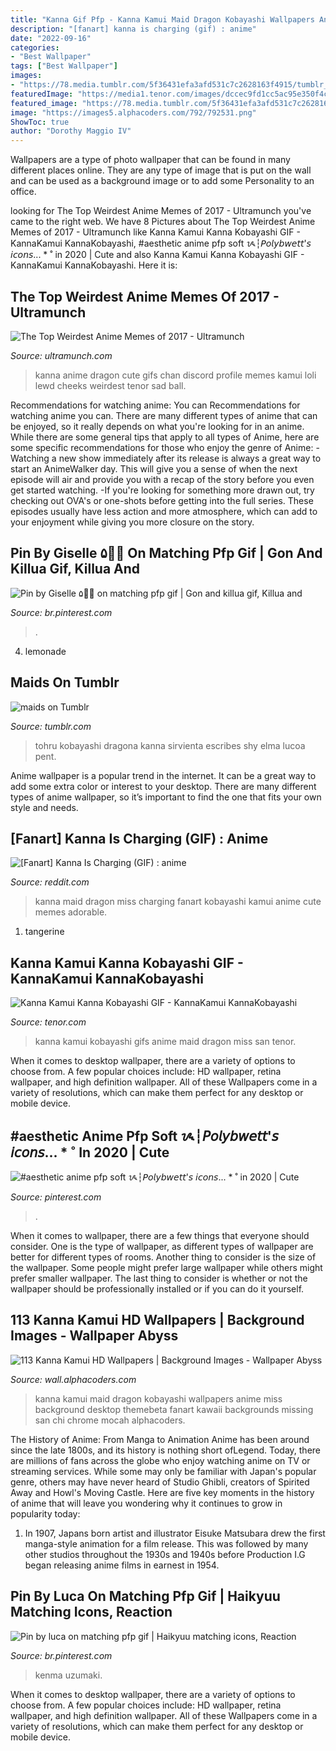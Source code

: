 ```yaml
---
title: "Kanna Gif Pfp - Kanna Kamui Maid Dragon Kobayashi Wallpapers Anime Miss Background Desktop Themebeta Fanart Kawaii Backgrounds Missing San Chi Chrome Mocah Alphacoders"
description: "[fanart] kanna is charging (gif) : anime"
date: "2022-09-16"
categories:
- "Best Wallpaper"
tags: ["Best Wallpaper"]
images:
- "https://78.media.tumblr.com/5f36431efa3afd531c7c2628163f4915/tumblr_p8bqncpEiz1x6vzsbo1_500.png"
featuredImage: "https://media1.tenor.com/images/dccec9fd1cc5ac95e350f4ce7ca739e0/tenor.gif?itemid=16145975"
featured_image: "https://78.media.tumblr.com/5f36431efa3afd531c7c2628163f4915/tumblr_p8bqncpEiz1x6vzsbo1_500.png"
image: "https://images5.alphacoders.com/792/792531.png"
ShowToc: true
author: "Dorothy Maggio IV"
---
```





Wallpapers are a type of photo wallpaper that can be found in many different places online. They are any type of image that is put on the wall and can be used as a background image or to add some Personality to an office.

	

		
looking for The Top Weirdest Anime Memes of 2017 - Ultramunch you've came to the right web. We have 8 Pictures about The Top Weirdest Anime Memes of 2017 - Ultramunch like Kanna Kamui Kanna Kobayashi GIF - KannaKamui KannaKobayashi, #aesthetic anime pfp soft ᝰ┆𝘗𝘰𝘭𝘺𝘣𝘸𝘦𝘵𝘵&#039;𝘴 𝘪𝘤𝘰𝘯𝘴... * ˚ in 2020 | Cute and also Kanna Kamui Kanna Kobayashi GIF - KannaKamui KannaKobayashi. Here it is:
		
    
## The Top Weirdest Anime Memes Of 2017 - Ultramunch

<img loading=lazy src="http://ultramunch.com/wp-content/uploads/2017/12/Kanna-Kamui-02.gif" onerror="this.onerror=null;this.src='https://tse3.mm.bing.net/th?id=OIP.2g4PdZ8BaeHLHwQBCK_Y5wHaGl&amp;pid=15.1';" alt="The Top Weirdest Anime Memes of 2017 - Ultramunch">

_Source: ultramunch.com_

>kanna anime dragon cute gifs chan discord profile memes kamui loli lewd cheeks weirdest tenor sad ball. 

	

Recommendations for watching anime: You can
Recommendations for watching anime you can. There are many different types of anime that can be enjoyed, so it really depends on what you're looking for in an anime. While there are some general tips that apply to all types of Anime, here are some specific recommendations for those who enjoy the genre of Anime: 
-Watching a new show immediately after its release is always a great way to start an AnimeWalker day. This will give you a sense of when the next episode will air and provide you with a recap of the story before you even get started watching. 
-If you're looking for something more drawn out, try checking out OVA's or one-shots before getting into the full series. These episodes usually have less action and more atmosphere, which can add to your enjoyment while giving you more closure on the story.

    
## Pin By Giselle ۵🐼🐸 On Matching Pfp Gif | Gon And Killua Gif, Killua And

<img loading=lazy src="https://i.pinimg.com/originals/d7/74/62/d77462b1524974656a70e789cf8a571c.gif" onerror="this.onerror=null;this.src='https://tse3.mm.bing.net/th?id=OIP.ZRHoSynbhvSHlWhQyNeEMQAAAA&amp;pid=15.1';" alt="Pin by Giselle ۵🐼🐸 on matching pfp gif | Gon and killua gif, Killua and">

_Source: br.pinterest.com_

>. 

	

4. lemonade 

    
## Maids On Tumblr

<img loading=lazy src="https://78.media.tumblr.com/5f36431efa3afd531c7c2628163f4915/tumblr_p8bqncpEiz1x6vzsbo1_500.png" onerror="this.onerror=null;this.src='https://tse4.mm.bing.net/th?id=OIP._G64juZHvaSFbLQ-vXGsxAHaGX&amp;pid=15.1';" alt="maids on Tumblr">

_Source: tumblr.com_

>tohru kobayashi dragona kanna sirvienta escribes shy elma lucoa pent. 

	

Anime wallpaper is a popular trend in the internet. It can be a great way to add some extra color or interest to your desktop. There are many different types of anime wallpaper, so it’s important to find the one that fits your own style and needs.

    
## [Fanart] Kanna Is Charging (GIF) : Anime

<img loading=lazy src="http://i.imgur.com/o5IquKs.jpg" onerror="this.onerror=null;this.src='https://tse1.mm.bing.net/th?id=OIP.Rb5SHbDtDvFGAjRcTc1XlAHaFu&amp;pid=15.1';" alt="[Fanart] Kanna Is Charging (GIF) : anime">

_Source: reddit.com_

>kanna maid dragon miss charging fanart kobayashi kamui anime cute memes adorable. 

	

1. tangerine 

    
## Kanna Kamui Kanna Kobayashi GIF - KannaKamui KannaKobayashi

<img loading=lazy src="https://media1.tenor.com/images/dccec9fd1cc5ac95e350f4ce7ca739e0/tenor.gif?itemid=16145975" onerror="this.onerror=null;this.src='https://tse1.mm.bing.net/th?id=OIP.3M7J_RzFrJXjUPTOfKc54AHaHa&amp;pid=15.1';" alt="Kanna Kamui Kanna Kobayashi GIF - KannaKamui KannaKobayashi">

_Source: tenor.com_

>kanna kamui kobayashi gifs anime maid dragon miss san tenor. 

	

When it comes to desktop wallpaper, there are a variety of options to choose from. A few popular choices include: HD wallpaper, retina wallpaper, and high definition wallpaper. All of these Wallpapers come in a variety of resolutions, which can make them perfect for any desktop or mobile device. 

    
## #aesthetic Anime Pfp Soft ᝰ┆𝘗𝘰𝘭𝘺𝘣𝘸𝘦𝘵𝘵&#039;𝘴 𝘪𝘤𝘰𝘯𝘴... * ˚ In 2020 | Cute

<img loading=lazy src="https://i.pinimg.com/originals/89/06/69/89066968458655441e7c401543fa1b21.jpg" onerror="this.onerror=null;this.src='https://tse3.mm.bing.net/th?id=OIP.oMH1BHBB-LlfuVSEMh2x7AHaHa&amp;pid=15.1';" alt="#aesthetic anime pfp soft ᝰ┆𝘗𝘰𝘭𝘺𝘣𝘸𝘦𝘵𝘵&#039;𝘴 𝘪𝘤𝘰𝘯𝘴... * ˚ in 2020 | Cute">

_Source: pinterest.com_

>. 

	

When it comes to wallpaper, there are a few things that everyone should consider. One is the type of wallpaper, as different types of wallpaper are better for different types of rooms. Another thing to consider is the size of the wallpaper. Some people might prefer large wallpaper while others might prefer smaller wallpaper. The last thing to consider is whether or not the wallpaper should be professionally installed or if you can do it yourself.

    
## 113 Kanna Kamui HD Wallpapers | Background Images - Wallpaper Abyss

<img loading=lazy src="https://images5.alphacoders.com/792/792531.png" onerror="this.onerror=null;this.src='https://tse2.mm.bing.net/th?id=OIP.2V4ukDsXxfWG7g8Yz70PLAHaEo&amp;pid=15.1';" alt="113 Kanna Kamui HD Wallpapers | Background Images - Wallpaper Abyss">

_Source: wall.alphacoders.com_

>kanna kamui maid dragon kobayashi wallpapers anime miss background desktop themebeta fanart kawaii backgrounds missing san chi chrome mocah alphacoders. 

	

The History of Anime: From Manga to Animation
Anime has been around since the late 1800s, and its history is nothing short ofLegend. Today, there are millions of fans across the globe who enjoy watching anime on TV or streaming services. While some may only be familiar with Japan's popular genre, others may have never heard of Studio Ghibli, creators of Spirited Away and Howl's Moving Castle. Here are five key moments in the history of anime that will leave you wondering why it continues to grow in popularity today:
1) In 1907, Japans born artist and illustrator Eisuke Matsubara drew the first manga-style animation for a film release. This was followed by many other studios throughout the 1930s and 1940s before Production I.G began releasing anime films in earnest in 1954.

    
## Pin By Luca On Matching Pfp Gif | Haikyuu Matching Icons, Reaction

<img loading=lazy src="https://i.pinimg.com/originals/5b/c7/8e/5bc78ebaf27811632745f4be3c3a90a1.gif" onerror="this.onerror=null;this.src='https://tse3.mm.bing.net/th?id=OIP.QBvhRQPl6AsJSk9K_T8BsgAAAA&amp;pid=15.1';" alt="Pin by luca on matching pfp gif | Haikyuu matching icons, Reaction">

_Source: br.pinterest.com_

>kenma uzumaki. 

	

When it comes to desktop wallpaper, there are a variety of options to choose from. A few popular choices include: HD wallpaper, retina wallpaper, and high definition wallpaper. All of these Wallpapers come in a variety of resolutions, which can make them perfect for any desktop or mobile device. 

